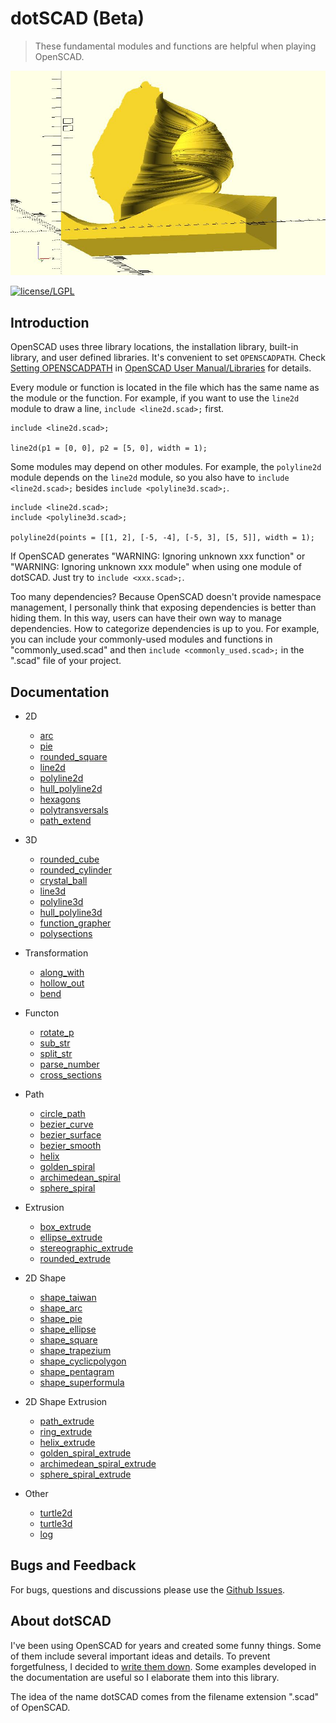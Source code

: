 # dotSCAD (Beta)

> These fundamental modules and functions are helpful when playing OpenSCAD.

![dotSCAD](GoldenTaiwan.JPG)

[![license/LGPL](https://img.shields.io/badge/license-LGPL-blue.svg)](https://github.com/JustinSDK/lib-openscad/blob/master/LICENSE)

## Introduction

OpenSCAD uses three library locations, the installation library, built-in library, and user defined libraries. It's convenient to set `OPENSCADPATH`. Check [Setting OPENSCADPATH](https://en.wikibooks.org/wiki/OpenSCAD_User_Manual/Libraries#Setting_OPENSCADPATH) in [OpenSCAD User Manual/Libraries](https://en.wikibooks.org/wiki/OpenSCAD_User_Manual/Libraries) for details.

Every module or function is located in the file which has the same name as the module or the function. For example, if you want to use the `line2d` module to draw a line, `include <line2d.scad>;` first. 

	include <line2d.scad>;

	line2d(p1 = [0, 0], p2 = [5, 0], width = 1);

Some modules may depend on other modules. For example, the `polyline2d` module depends on the `line2d` module, so you also have to `include <line2d.scad>;` besides `include <polyline3d.scad>;`. 

	include <line2d.scad>;
	include <polyline3d.scad>;

	polyline2d(points = [[1, 2], [-5, -4], [-5, 3], [5, 5]], width = 1);

If OpenSCAD generates "WARNING: Ignoring unknown xxx function" or "WARNING: Ignoring unknown xxx module" when using one module of dotSCAD. Just try to `include <xxx.scad>;`.

Too many dependencies? Because OpenSCAD doesn't provide namespace management, I personally think that exposing dependencies is better than hiding them. In this way, users can have their own way to manage dependencies. How to categorize dependencies is up to you. For example, you can include your commonly-used modules and functions in "commonly_used.scad" and then `include <commonly_used.scad>;` in the ".scad" file of your project.

## Documentation

- 2D
    - [arc](https://openhome.cc/eGossip/OpenSCAD/lib-arc.html)
	- [pie](https://openhome.cc/eGossip/OpenSCAD/lib-pie.html)
	- [rounded_square](https://openhome.cc/eGossip/OpenSCAD/lib-rounded_square.html)
	- [line2d](https://openhome.cc/eGossip/OpenSCAD/lib-line2d.html)
	- [polyline2d](https://openhome.cc/eGossip/OpenSCAD/lib-polyline2d.html)
	- [hull_polyline2d](https://openhome.cc/eGossip/OpenSCAD/lib-hull_polyline2d.html)
	- [hexagons](https://openhome.cc/eGossip/OpenSCAD/lib-hexagons.html)
	- [polytransversals](https://openhome.cc/eGossip/OpenSCAD/lib-polytransversals.html)
	- [path_extend](https://openhome.cc/eGossip/OpenSCAD/lib-path_extend.html)

- 3D
	- [rounded_cube](https://openhome.cc/eGossip/OpenSCAD/lib-rounded_cube.html)
    - [rounded_cylinder](https://openhome.cc/eGossip/OpenSCAD/lib-rounded_cylinder.html)
    - [crystal_ball](https://openhome.cc/eGossip/OpenSCAD/lib-crystal_ball.html)
	- [line3d](https://openhome.cc/eGossip/OpenSCAD/lib-line3d.html)
	- [polyline3d](https://openhome.cc/eGossip/OpenSCAD/lib-polyline3d.html)
	- [hull_polyline3d](https://openhome.cc/eGossip/OpenSCAD/lib-hull_polyline3d.html)
	- [function_grapher](https://openhome.cc/eGossip/OpenSCAD/lib-function_grapher.html)
	- [polysections](https://openhome.cc/eGossip/OpenSCAD/lib-polysections.html)
	
- Transformation
    - [along_with](https://openhome.cc/eGossip/OpenSCAD/lib-along_with.html)
	- [hollow_out](https://openhome.cc/eGossip/OpenSCAD/lib-hollow_out.html)
	- [bend](https://openhome.cc/eGossip/OpenSCAD/lib-bend.html)

- Functon
	- [rotate_p](https://openhome.cc/eGossip/OpenSCAD/lib-rotate_p.html)
	- [sub_str](https://openhome.cc/eGossip/OpenSCAD/lib-sub_str.html)
	- [split_str](https://openhome.cc/eGossip/OpenSCAD/lib-split_str.html)
	- [parse_number](https://openhome.cc/eGossip/OpenSCAD/lib-parse_number.html)
	- [cross_sections](https://openhome.cc/eGossip/OpenSCAD/lib-cross_sections.html)
	
- Path
    - [circle_path](https://openhome.cc/eGossip/OpenSCAD/lib-circle_path.html)
    - [bezier_curve](https://openhome.cc/eGossip/OpenSCAD/lib-bezier_curve.html)
	- [bezier_surface](https://openhome.cc/eGossip/OpenSCAD/lib-bezier_surface.html)
	- [bezier_smooth](https://openhome.cc/eGossip/OpenSCAD/lib-bezier_smooth.html)
    - [helix](https://openhome.cc/eGossip/OpenSCAD/lib-helix.html)
    - [golden_spiral](https://openhome.cc/eGossip/OpenSCAD/lib-golden_spiral.html)
    - [archimedean_spiral](https://openhome.cc/eGossip/OpenSCAD/lib-archimedean_spiral.html)
    - [sphere_spiral](https://openhome.cc/eGossip/OpenSCAD/lib-sphere_spiral.html)

- Extrusion
    - [box_extrude](https://openhome.cc/eGossip/OpenSCAD/lib-box_extrude.html)
	- [ellipse_extrude](https://openhome.cc/eGossip/OpenSCAD/lib-ellipse_extrude.html)
    - [stereographic_extrude](https://openhome.cc/eGossip/OpenSCAD/lib-stereographic_extrude.html)
	- [rounded_extrude](https://openhome.cc/eGossip/OpenSCAD/lib-rounded_extrude.html)

- 2D Shape
    - [shape_taiwan](https://openhome.cc/eGossip/OpenSCAD/lib-shape_taiwan.html)
	- [shape_arc](https://openhome.cc/eGossip/OpenSCAD/lib-shape_arc.html)
	- [shape_pie](https://openhome.cc/eGossip/OpenSCAD/lib-shape_pie.html)
	- [shape_ellipse](https://openhome.cc/eGossip/OpenSCAD/lib-shape_ellipse.html)
    - [shape_square](https://openhome.cc/eGossip/OpenSCAD/lib-shape_square.html)
	- [shape_trapezium](https://openhome.cc/eGossip/OpenSCAD/lib-shape_trapezium.html)
	- [shape_cyclicpolygon](https://openhome.cc/eGossip/OpenSCAD/lib-shape_cyclicpolygon.html)
    - [shape_pentagram](https://openhome.cc/eGossip/OpenSCAD/lib-shape_pentagram.html)	
	- [shape_superformula](https://openhome.cc/eGossip/OpenSCAD/lib-shape_superformula.html)	

- 2D Shape Extrusion
	- [path_extrude](https://openhome.cc/eGossip/OpenSCAD/lib-path_extrude.html)
	- [ring_extrude](https://openhome.cc/eGossip/OpenSCAD/lib-ring_extrude.html)
	- [helix_extrude](https://openhome.cc/eGossip/OpenSCAD/lib-helix_extrude.html)
	- [golden_spiral_extrude](https://openhome.cc/eGossip/OpenSCAD/lib-golden_spiral_extrude.html)
	- [archimedean_spiral_extrude](https://openhome.cc/eGossip/OpenSCAD/lib-archimedean_spiral_extrude.html)
	- [sphere_spiral_extrude](https://openhome.cc/eGossip/OpenSCAD/lib-sphere_spiral_extrude.html)

- Other
    - [turtle2d](https://openhome.cc/eGossip/OpenSCAD/lib-turtle2d.html)
    - [turtle3d](https://openhome.cc/eGossip/OpenSCAD/lib-turtle3d.html)
	- [log](https://openhome.cc/eGossip/OpenSCAD/lib-log.html)

## Bugs and Feedback

For bugs, questions and discussions please use the [Github Issues](https://github.com/JustinSDK/dotSCAD/issues).

## About dotSCAD

I've been using OpenSCAD for years and created some funny things. Some of them include several important ideas and details. To prevent forgetfulness, I decided to [write them down](https://openhome.cc/eGossip/OpenSCAD/). Some examples developed in the documentation are useful so I elaborate them into this library.

The idea of the name dotSCAD comes from the filename extension ".scad" of OpenSCAD. 
